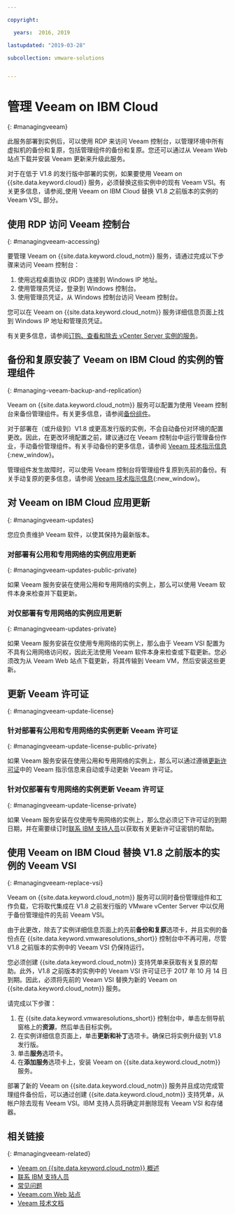 ```yaml
---

copyright:

  years:  2016, 2019

lastupdated: "2019-03-28"

subcollection: vmware-solutions


---
```


# 管理 Veeam on IBM Cloud
{: #managingveeam}

此服务部署到实例后，可以使用 RDP 来访问 Veeam 控制台，以管理环境中所有虚拟机的备份和复原，包括管理组件的备份和复原。您还可以通过从 Veeam Web 站点下载并安装 Veeam 更新来升级此服务。

对于在低于 V1.8 的发行版中部署的实例，如果要使用 Veeam on {{site.data.keyword.cloud}} 服务，必须替换这些实例中的现有 Veeam VSI。有关更多信息，请参阅_使用 Veeam on IBM Cloud 替换 V1.8 之前版本的实例的 Veeam VSI_ 部分。

## 使用 RDP 访问 Veeam 控制台
{: #managingveeam-accessing}

要管理 Veeam on {{site.data.keyword.cloud_notm}} 服务，请通过完成以下步骤来访问 Veeam 控制台：
1. 使用远程桌面协议 (RDP) 连接到 Windows IP 地址。
2. 使用管理员凭证，登录到 Windows 控制台。
3. 使用管理员凭证，从 Windows 控制台访问 Veeam 控制台。

您可以在 Veeam on {{site.data.keyword.cloud_notm}} 服务详细信息页面上找到 Windows IP 地址和管理员凭证。

有关更多信息，请参阅[订购、查看和除去 vCenter Server 实例的服务](/docs/services/vmwaresolutions/vcenter?topic=vmware-solutions-vc_addingremovingservices)。

## 备份和复原安装了 Veeam on IBM Cloud 的实例的管理组件
{: #managing-veeam-backup-and-replication}

Veeam on {{site.data.keyword.cloud_notm}} 服务可以配置为使用 Veeam 控制台来备份管理组件。有关更多信息，请参阅[备份组件](/docs/services/vmwaresolutions/archiref/solution?topic=vmware-solutions-solution_backingup)。

对于部署在（或升级到）V1.8 或更高发行版的实例，不会自动备份对环境的配置更改。因此，在更改环境配置之前，建议通过在 Veeam 控制台中运行管理备份作业，手动备份管理组件。有关手动备份的更多信息，请参阅 [Veeam 技术指示信息](https://helpcenter.veeam.com/backup/vsphere/scheduing_manual.html){:new_window}。

管理组件发生故障时，可以使用 Veeam 控制台将管理组件复原到先前的备份。有关手动复原的更多信息，请参阅 [Veeam 技术指示信息]( https://helpcenter.veeam.com/backup/vsphere/performing_full_recovery.html){:new_window}。

## 对 Veeam on IBM Cloud 应用更新
{: #managingveeam-updates}

您应负责维护 Veeam 软件，以使其保持为最新版本。

### 对部署有公用和专用网络的实例应用更新
{: #managingveeam-updates-public-private}

如果 Veeam 服务安装在使用公用和专用网络的实例上，那么可以使用 Veeam 软件本身来检查并下载更新。

### 对仅部署有专用网络的实例应用更新
{: #managingveeam-updates-private}

如果 Veeam 服务安装在仅使用专用网络的实例上，那么由于 Veeam VSI 配置为不具有公用网络访问权，因此无法使用 Veeam 软件本身来检查或下载更新。您必须改为从 Veeam Web 站点下载更新，将其传输到 Veeam VM，然后安装这些更新。

## 更新 Veeam 许可证
{: #managingveeam-update-license}

### 针对部署有公用和专用网络的实例更新 Veeam 许可证
{: #managingveeam-update-license-public-private}

如果 Veeam 服务安装在使用公用和专用网络的实例上，那么可以通过遵循[更新许可证]( https://helpcenter.veeam.com/docs/backup/vsphere/license_update.html)中的 Veeam 指示信息来自动或手动更新 Veeam 许可证。

### 针对仅部署有专用网络的实例更新 Veeam 许可证
{: #managingveeam-update-license-private}

如果 Veeam 服务安装在仅使用专用网络的实例上，那么您必须记下许可证的到期日期，并在需要续订时[联系 IBM 支持人员](/docs/services/vmwaresolutions/vmonic?topic=vmware-solutions-trbl_support)以获取有关更新许可证密钥的帮助。

## 使用 Veeam on IBM Cloud 替换 V1.8 之前版本的实例的 Veeam VSI
{: #managingveeam-replace-vsi}

Veeam on {{site.data.keyword.cloud_notm}} 服务可以同时备份管理组件和工作负载，它将取代集成在 V1.8 之前发行版的 VMware vCenter Server 中以仅用于备份管理组件的先前 Veeam VSI。

由于此更改，除去了实例详细信息页面上的先前**备份和复原**选项卡，并且实例的备份点在 {{site.data.keyword.vmwaresolutions_short}} 控制台中不再可用，尽管 V1.8 之前版本的实例中的 Veeam VSI 仍保持运行。

您必须创建 {{site.data.keyword.cloud_notm}} 支持凭单来获取有关复原的帮助。此外，V1.8 之前版本的实例中的 Veeam VSI 许可证已于 2017 年 10 月 14 日到期。因此，必须将先前的 Veeam VSI 替换为新的 Veeam on {{site.data.keyword.cloud_notm}} 服务。

请完成以下步骤：
1. 在 {{site.data.keyword.vmwaresolutions_short}} 控制台中，单击左侧导航窗格上的**资源**，然后单击目标实例。
2. 在实例详细信息页面上，单击**更新和补丁**选项卡。确保已将实例升级到 V1.8 发行版。
3. 单击**服务**选项卡。
4. 在**添加服务**选项卡上，安装 Veeam on {{site.data.keyword.cloud_notm}} 服务。

部署了新的 Veeam on {{site.data.keyword.cloud_notm}} 服务并且成功完成管理组件备份后，可以通过创建 {{site.data.keyword.cloud_notm}} 支持凭单，从帐户除去现有 Veeam VSI。IBM 支持人员将确定并删除现有 Veeam VSI 和存储器。

## 相关链接
{: #managingveeam-related}

* [Veeam on {{site.data.keyword.cloud_notm}} 概述](/docs/services/vmwaresolutions/services?topic=vmware-solutions-veeam_considerations)
* [联系 IBM 支持人员](/docs/services/vmwaresolutions/vmonic?topic=vmware-solutions-trbl_support)
* [常见问题](/docs/services/vmwaresolutions/vmonic?topic=vmware-solutions-faq)
* [Veeam.com Web 站点](https://www.veeam.com/)
* [Veeam 技术文档](https://www.veeam.com/documentation-guides-datasheets.html)

